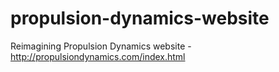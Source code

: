 # propulsion-dynamics-website
Reimagining  Propulsion Dynamics website - http://propulsiondynamics.com/index.html
